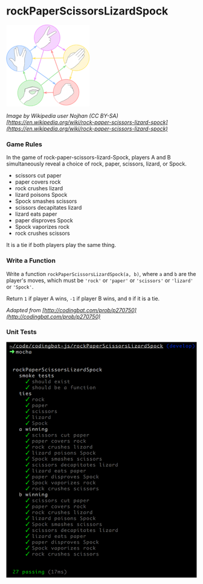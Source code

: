 # rockPaperScissorsLizardSpock

![rockPaperScissorsLizardSpock-pastel.png](./rockPaperScissorsLizardSpock-pastel.png)

_Image by Wikipedia user Nojhan (CC BY-SA)_
_[https://en.wikipedia.org/wiki/rock-paper-scissors-lizard-spock](https://en.wikipedia.org/wiki/rock-paper-scissors-lizard-spock)_

### Game Rules
In the game of rock-paper-scissors-lizard-Spock, players A and B simultaneously reveal a choice of
rock, paper, scissors, lizard, or Spock.

* scissors cut paper
* paper covers rock
* rock crushes lizard
* lizard poisons Spock
* Spock smashes scissors
* scissors decapitates lizard
* lizard eats paper
* paper disproves Spock
* Spock vaporizes rock
* rock crushes scissors

It is a tie if both players play the same thing.

### Write a Function
Write a function `rockPaperScissorsLizardSpock(a, b)`, where `a` and `b` are the player's moves,
which must be `'rock'` or `'paper'` or `'scissors'` or `'lizard'` or `'Spock'`.

Return `1` if player A wins, `-1` if player B wins, and `0` if it is a tie.

_Adapted from
[http://codingbat.com/prob/p270750](http://codingbat.com/prob/p270750)_

### Unit Tests
![2016-07-11_tests.png](./2016-07-11_tests.png)
